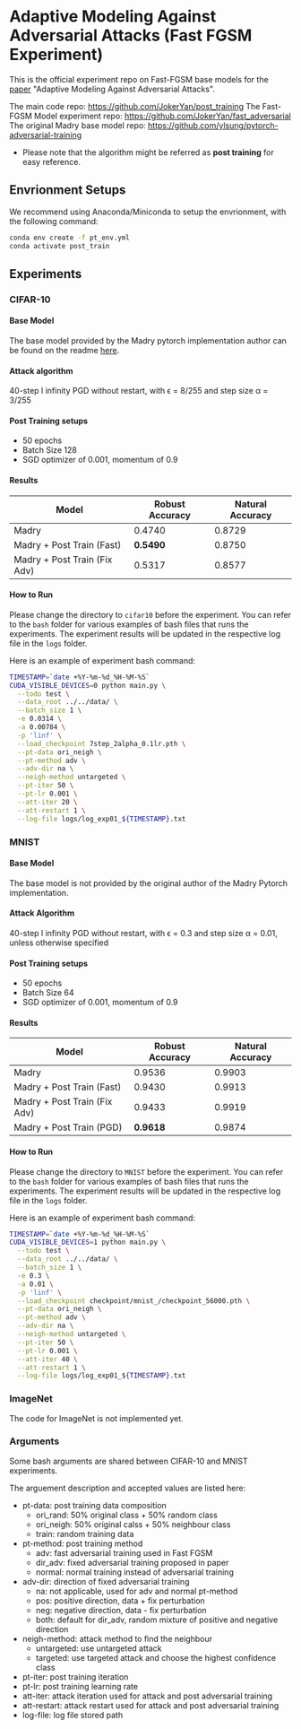 # Adaptive Modeling Against Adversarial Attacks (Fast FGSM Experiment)

This is the official experiment repo on Fast-FGSM base models for the [paper](https://arxiv.org/abs/2112.12431) "Adaptive Modeling Against Adversarial Attacks".

The main code repo: https://github.com/JokerYan/post_training
The Fast-FGSM Model experiment repo: https://github.com/JokerYan/fast_adversarial
The original Madry base model repo: https://github.com/ylsung/pytorch-adversarial-training

* Please note that the algorithm might be referred as **post training** for easy reference.

## Envrionment Setups
We recommend using Anaconda/Miniconda to setup the envrionment, with the following command:
```bash
conda env create -f pt_env.yml
conda activate post_train
```

## Experiments

### CIFAR-10
#### Base Model
The base model provided by the Madry pytorch implementation author can be found on the readme [here](https://github.com/ylsung/pytorch-adversarial-training/tree/master/cifar-10).

#### Attack algorithm
40-step l infinity PGD without restart, with ϵ = 8/255 and step size α = 3/255

#### Post Training setups
* 50 epochs
* Batch Size 128
* SGD optimizer of 0.001, momentum of 0.9

#### Results
| Model | Robust Accuracy | Natural Accuracy |
| ----- | --------------- | ---------------- |
| Madry | 0.4740 | 0.8729 |
| Madry + Post Train (Fast) | **0.5490** | 0.8750 |
| Madry + Post Train (Fix Adv) | 0.5317 | 0.8577 |

#### How to Run
Please change the directory to `cifar10` before the experiment.
You can refer to the `bash` folder for various examples of bash files that runs the experiments. 
The experiment results will be updated in the respective log file in the `logs` folder.

Here is an example of experiment bash command:
```bash
TIMESTAMP=`date +%Y-%m-%d_%H-%M-%S`
CUDA_VISIBLE_DEVICES=0 python main.py \
  --todo test \
  --data_root ../../data/ \
  --batch_size 1 \
  -e 0.0314 \
  -a 0.00784 \
  -p 'linf' \
  --load_checkpoint 7step_2alpha_0.1lr.pth \
  --pt-data ori_neigh \
  --pt-method adv \
  --adv-dir na \
  --neigh-method untargeted \
  --pt-iter 50 \
  --pt-lr 0.001 \
  --att-iter 20 \
  --att-restart 1 \
  --log-file logs/log_exp01_${TIMESTAMP}.txt
```

### MNIST
#### Base Model
The base model is not provided by the original author of the Madry Pytorch implementation.

#### Attack Algorithm
40-step l infinity PGD without restart, with ϵ = 0.3 and step size α = 0.01, unless otherwise specified

#### Post Training setups
* 50 epochs
* Batch Size 64
* SGD optimizer of 0.001, momentum of 0.9

#### Results
| Model | Robust Accuracy | Natural Accuracy |
| ----- | --------------- | ---------------- |
| Madry | 0.9536 | 0.9903 |
| Madry + Post Train (Fast) | 0.9430 | 0.9913 |
| Madry + Post Train (Fix Adv) | 0.9433 | 0.9919 |
| Madry + Post Train (PGD) | **0.9618** | 0.9874 |

#### How to Run
Please change the directory to `MNIST` before the experiment.
You can refer to the `bash` folder for various examples of bash files that runs the experiments. 
The experiment results will be updated in the respective log file in the `logs` folder.

Here is an example of experiment bash command:
```bash
TIMESTAMP=`date +%Y-%m-%d_%H-%M-%S`
CUDA_VISIBLE_DEVICES=1 python main.py \
  --todo test \
  --data_root ../../data/ \
  --batch_size 1 \
  -e 0.3 \
  -a 0.01 \
  -p 'linf' \
  --load_checkpoint checkpoint/mnist_/checkpoint_56000.pth \
  --pt-data ori_neigh \
  --pt-method adv \
  --adv-dir na \
  --neigh-method untargeted \
  --pt-iter 50 \
  --pt-lr 0.001 \
  --att-iter 40 \
  --att-restart 1 \
  --log-file logs/log_exp01_${TIMESTAMP}.txt
```

### ImageNet
The code for ImageNet is not implemented yet.
  
### Arguments
Some bash arguments are shared between CIFAR-10 and MNIST experiments.

The arguement description and accepted values are listed here:
* pt-data: post training data composition
  - ori_rand: 50% original class + 50% random class
  - ori_neigh: 50% original calss + 50% neighbour class
  - train: random training data
* pt-method: post training method
  - adv: fast adversarial training used in Fast FGSM
  - dir_adv: fixed adversarial training proposed in paper
  - normal: normal training instead of adversarial training
* adv-dir: direction of fixed adversarial training
  - na: not applicable, used for adv and normal pt-method
  - pos: positive direction, data + fix perturbation
  - neg: negative direction, data - fix perturbation
  - both: default for dir_adv, random mixture of positive and negative direction
* neigh-method: attack method to find the neighbour
  - untargeted: use untargeted attack
  - targeted: use targeted attack and choose the highest confidence class
* pt-iter: post training iteration
* pt-lr: post training learning rate
* att-iter: attack iteration used for attack and post adversarial training
* att-restart: attack restart used for attack and post adversarial training
* log-file: log file stored path
